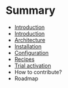 # Summary

* [Introduction](README.md)
* [Introduction](introduction.md)
* [Architecture](architecture.md)
* [Installation](installation.md)
* [Configuration](configuration.md)
* [Recipes](recipes.md)
* [Trial activation](trial_activation.md)
* How to contribute?
* Roadmap

